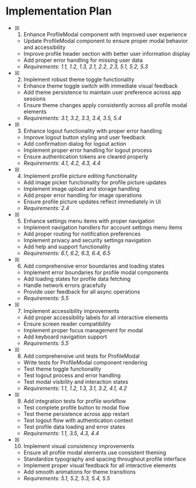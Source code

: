 # Implementation Plan

- [x] 1. Enhance ProfileModal component with improved user experience


  - Update ProfileModal component to ensure proper modal behavior and accessibility
  - Improve profile header section with better user information display
  - Add proper error handling for missing user data
  - _Requirements: 1.1, 1.2, 1.3, 2.1, 2.2, 2.3, 5.1, 5.2, 5.3_

- [x] 2. Implement robust theme toggle functionality


  - Enhance theme toggle switch with immediate visual feedback
  - Add theme persistence to maintain user preference across app sessions
  - Ensure theme changes apply consistently across all profile modal elements
  - _Requirements: 3.1, 3.2, 3.3, 3.4, 3.5, 5.4_

- [x] 3. Enhance logout functionality with proper error handling


  - Improve logout button styling and user feedback
  - Add confirmation dialog for logout action
  - Implement proper error handling for logout process
  - Ensure authentication tokens are cleared properly
  - _Requirements: 4.1, 4.2, 4.3, 4.4_

- [x] 4. Implement profile picture editing functionality


  - Add image picker functionality for profile picture updates
  - Implement image upload and storage handling
  - Add proper error handling for image operations
  - Ensure profile picture updates reflect immediately in UI
  - _Requirements: 2.4_

- [x] 5. Enhance settings menu items with proper navigation


  - Implement navigation handlers for account settings menu items
  - Add proper routing for notification preferences
  - Implement privacy and security settings navigation
  - Add help and support functionality
  - _Requirements: 6.1, 6.2, 6.3, 6.4, 6.5_

- [x] 6. Add comprehensive error boundaries and loading states


  - Implement error boundaries for profile modal components
  - Add loading states for profile data fetching
  - Handle network errors gracefully
  - Provide user feedback for all async operations
  - _Requirements: 5.5_

- [x] 7. Implement accessibility improvements

  - Add proper accessibility labels for all interactive elements
  - Ensure screen reader compatibility
  - Implement proper focus management for modal
  - Add keyboard navigation support
  - _Requirements: 5.5_

- [x] 8. Add comprehensive unit tests for ProfileModal


  - Write tests for ProfileModal component rendering
  - Test theme toggle functionality
  - Test logout process and error handling
  - Test modal visibility and interaction states
  - _Requirements: 1.1, 1.2, 1.3, 3.1, 3.2, 4.1, 4.2_

- [x] 9. Add integration tests for profile workflow


  - Test complete profile button to modal flow
  - Test theme persistence across app restart
  - Test logout flow with authentication context
  - Test profile data loading and error states
  - _Requirements: 1.1, 3.5, 4.3, 4.4_

- [x] 10. Implement visual consistency improvements



  - Ensure all profile modal elements use consistent theming
  - Standardize typography and spacing throughout profile interface
  - Implement proper visual feedback for all interactive elements
  - Add smooth animations for theme transitions
  - _Requirements: 5.1, 5.2, 5.3, 5.4, 5.5_